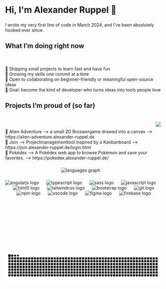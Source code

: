 <br clear="both">

<h1 align="left">Hi, I'm Alexander Ruppel 👋</h1>

###

<p align="left">I wrote my very first line of code in March 2024, and I’ve been absolutely hooked ever since.</p>

###

<h2 align="left">What I’m doing right now</h2>

###

<br clear="both">

<p align="left">🔭 Shipping small projects to learn fast and have fun  <br>🌱 Growing my skills one commit at a time  <br>🤝 Open to collaborating on beginner-friendly or meaningful open-source ideas  <br>🧭 Goal: become the kind of developer who turns ideas into tools people love</p>

###

<h2 align="left">Projects I’m proud of (so far)</h2>

###

<br clear="both">

<img align="right" height="419" src="https://media.giphy.com/media/J2awouDsf23R2vo2p5/giphy.gif"  />

###

<p align="left">🚀 Alien Adventure --> a small 2D Broswergame drawed into a canvas --> https://alien-adventure.alexander-ruppel.de<br>🧩 Join --> Projectmanagementtool inspired by a Kanbanboard --> https://join.alexander-ruppel.de/login.html<br>🎯 Pokédex --> A Pokédex web app to browse Pokémon and save your favorites. --> https://pokedex.alexander-ruppel.de/</p>

###

<div align="center">
  <img src="https://github-readme-stats.vercel.app/api/top-langs?username=AlxRpp&locale=en&hide_title=true&layout=compact&card_width=320&langs_count=5&theme=onedark&hide_border=true&order=2" height="234" alt="languages graph"  />
</div>

###

<div align="center">
  <img src="https://cdn.simpleicons.org/angular/DD0031" height="30" alt="angularjs logo"  />
  <img width="16" />
  <img src="https://cdn.simpleicons.org/typescript/3178C6" height="30" alt="typescript logo"  />
  <img width="16" />
  <img src="https://cdn.simpleicons.org/sass/CC6699" height="30" alt="sass logo"  />
  <img width="16" />
  <img src="https://cdn.simpleicons.org/javascript/F7DF1E" height="30" alt="javascript logo"  />
  <img width="16" />
  <img src="https://cdn.simpleicons.org/html5/E34F26" height="30" alt="html5 logo"  />
  <img width="16" />
  <img src="https://cdn.simpleicons.org/tailwindcss/06B6D4" height="30" alt="tailwindcss logo"  />
  <img width="16" />
  <img src="https://cdn.simpleicons.org/bootstrap/7952B3" height="30" alt="bootstrap logo"  />
  <img width="16" />
  <img src="https://cdn.simpleicons.org/git/F05032" height="30" alt="git logo"  />
  <img width="16" />
  <img src="https://cdn.simpleicons.org/npm/CB3837" height="30" alt="npm logo"  />
  <img width="16" />
  <img src="https://cdn.jsdelivr.net/gh/devicons/devicon/icons/vscode/vscode-original.svg" height="30" alt="vscode logo"  />
  <img width="16" />
  <img src="https://cdn.jsdelivr.net/gh/devicons/devicon/icons/figma/figma-original.svg" height="30" alt="figma logo"  />
  <img width="16" />
  <img src="https://cdn.simpleicons.org/firebase/FFCA28" height="30" alt="firebase logo"  />
</div>

###

<br clear="both">

<img src="https://raw.githubusercontent.com/AlxRpp/AlxRpp/output/snake.svg" alt="Snake animation" />

###
